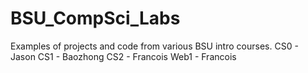# BSU_CompSci_Labs

Examples of projects and code from various BSU intro courses.
CS0 - Jason
CS1 - Baozhong
CS2 - Francois
Web1 - Francois
